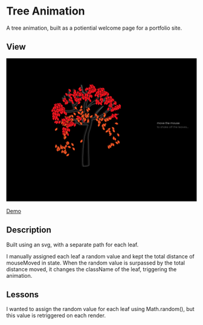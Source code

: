 
# Tree Animation

A tree animation, built as a potiential welcome page for a portfolio site.


## View

![App Screenshot](./src/assets/screenshot.png)

[Demo](woodsfromthetrees.netlify.app)


## Description

Built using an svg, with a separate path for each leaf. 

I manually assigned each leaf a random value and kept the total distance of mouseMoved in state. When the random value is surpassed by the total distance moved, it changes the className of the leaf, triggering the animation.

## Lessons

I wanted to assign the random value for each leaf using Math.random(), but this value is retriggered on each render.